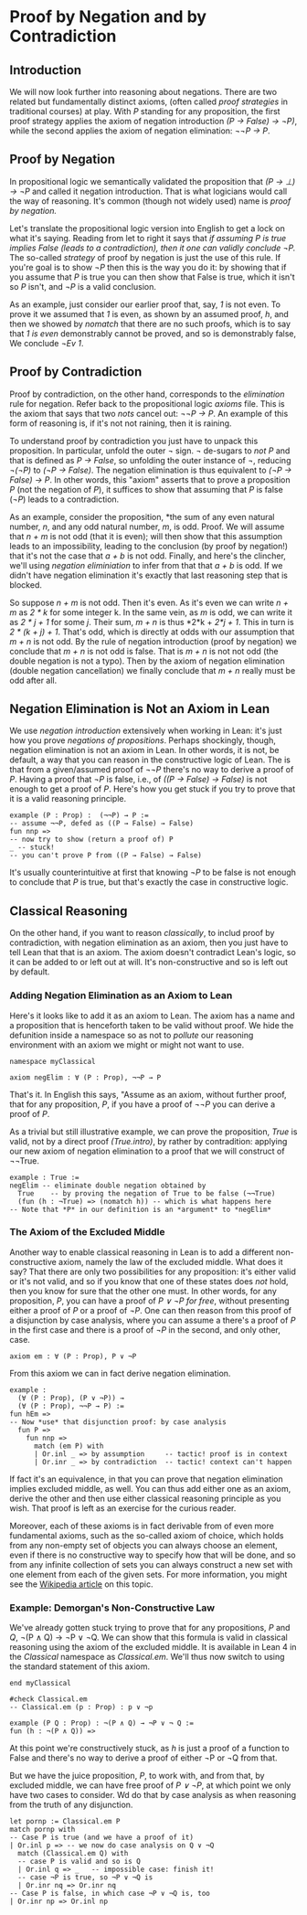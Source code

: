 # Proof by Negation and by Contradiction

<!-- toc -->

## Introduction
We will now look further into reasoning about negations.
There are two related but fundamentally distinct axioms,
(often called *proof strategies* in traditional courses)
at play. With *P* standing for any proposition, the first
proof strategy applies the axiom of negation introduction
*(P → False) → ¬P)*, while the second applies the axiom of
negation elimination: *¬¬P → P*.

## Proof by Negation

In propositional logic we semantically validated the
proposition that *(P → ⊥) → ¬P* and called it negation
introduction. That is what logicians would call the way
of reasoning. It's common (though not widely used) name
is *proof by negation.*

Let's translate the propositional logic version into English
to get a lock on what it's saying. Reading from let to right
it says that *if assuming P is true implies False (leads to
a contradiction), then it one can validly conclude ¬P.* The
so-called *strategy* of proof by negation is just the use
of this rule. If you're goal is to show *¬P* then this is the
way you do it: by showing that if you assume that *P* is true
you can then show that False is true, which it isn't so *P*
isn't, and *¬P* is a valid conclusion.

As an example, just consider our earlier proof that, say,
*1* is not even. To prove it we assumed that *1* is even,
as shown by an assumed proof, *h*, and then we showed by
*nomatch* that there are no such proofs, which is to say
that *1 is even* demonstrably cannot be proved, and so is
demonstrably false, We conclude *¬Ev 1*.

## Proof by Contradiction

Proof by contradiction, on the other hand, corresponds to
the *elimination* rule for negation. Refer back to the
propositional logic *axioms* file. This is the axiom that
says that two *nots* cancel out: *¬¬P → P*. An example of
this form of reasoning is, if it's not not raining, then
it is raining.

To understand proof by contradiction you just have to unpack
this proposition. In particular, unfold the outer *¬* sign.
*¬* de-sugars to *not P* and that is defined as *P → False*,
so unfolding the outer instance of *¬*, reducing *¬(¬P)* to
*(¬P → False)*. The negation elimination is thus equivalent
to *(¬P → False) → P*. In other words, this "axiom" asserts
that to prove a proposition *P* (not the negation of *P*),
it suffices to show that assuming that *P* is false (*¬P*)
leads to a contradiction.

As an example, consider the proposition, *the sum of any
even natural number, *n*, and any odd natural number, *m*,
is odd. Proof. We will assume that *n + m* is not odd (that
it is even); will then show that this assumption leads to
an impossibility, leading to the conclusion (by proof by
negation!) that it's not the case that *a + b* is not odd.
Finally, and here's the clincher, we'll using *negation
eliminiation* to infer from that that *a + b* is odd. If
we didn't have negation elimination it's exactly that last
reasoning step that is blocked.

So suppose *n + m* is not odd. Then it's even. As it's even
we can write *n + m* as *2 \* k* for some integer k. In the
same vein, as *m* is odd, we can write it as *2 * j + 1* for
some *j*. Their sum, *m + n* is thus *2\*k + *2\*j + 1*. This
in turn is *2 * (k + j) + 1*. That's odd, which is directly
at odds with our assumption that *m + n* is not odd. By the
rule of negation introduction (proof by negation) we conclude
that *m + n* is not odd is false. That is *m + n* is not not
odd (the double negation is not a typo). Then by the axiom
of negation elimination (double negation cancellation) we
finally conclude that *m + n* really must be odd after all.

## Negation Elimination is Not an Axiom in Lean

We use *negation introduction* extensively when working in
Lean: it's just how you prove *negations of propositions*.
Perhaps shockingly, though, negation elimination is not an
axiom in Lean. In other words, it is not, be default, a way
that you can reason in the constructive logic of Lean. The
is that from a given/assumed proof of *¬¬P* there's no way
to derive a proof of *P*. Having a proof that *¬P* is false,
i.e., of *((P → False) → False)* is not enough to get a proof
of *P*. Here's how you get stuck if you try to prove that it
is a valid reasoning principle.

```lean
example (P : Prop) :  (¬¬P) → P :=
-- assume ¬¬P, defed as ((P → False) → False)
fun nnp =>
-- now try to show (return a proof of) P
_ -- stuck!
-- you can't prove P from ((P → False) → False)
```

It's usually counterintuitive at first that knowing *¬P*
to be false is not enough to conclude that *P* is true,
but that's exactly the case in constructive logic.

## Classical Reasoning

On the other hand, if you want to reason *classically*, to
includ proof by contradiction, with negation elimination as
an axiom, then you just have to tell Lean that that is an
axiom. The axiom doesn't contradict Lean's logic, so it can
be added to or left out at will. It's non-constructive and
so is left out by default.

### Adding Negation Elimination as an Axiom to Lean

Here's it looks like to add it as an axiom to Lean. The
axiom has a name and a proposition that is henceforth taken
to be valid without proof. We hide the defunition inside a
namespace so as not to *pollute* our reasoning environment
with an axiom we might or might not want to use.

```lean
namespace myClassical

axiom negElim : ∀ (P : Prop), ¬¬P → P
```

That's it. In English this says, "Assume as an axiom,
without further proof, that for any proposition, *P*,
if you have a proof of *¬¬P* you can derive a proof of
*P*.

As a trivial but still illustrative example, we can prove
the proposition, *True* is valid, not by a direct proof
*(True.intro)*, by rather by contradition: applying our
new axiom of negation elimination to a proof that we will
construct of ¬¬True.

```lean
example : True :=
negElim -- eliminate double negation obtained by
  True    -- by proving the negation of True to be false (¬¬True)
  (fun (h : ¬True) => (nomatch h)) -- which is what happens here
-- Note that *P* in our definition is an *argument* to *negElim*
```


### The Axiom of the Excluded Middle

Another way to enable classical reasoning in Lean is to
add a different non-constructive axiom, namely the law of
the excluded middle. What does it say? That there are only
two possibilities for any proposition: it's either valid or
it's not valid, and so if you know that one of these states
does *not* hold, then you know for sure that the other one
must. In other words, for any proposition, *P*, you can have
a proof of *P ∨ ¬P* *for free*, without presenting either a
proof of *P* or a proof of *¬P*. One can then reason from
this proof of a disjunction by case analysis, where you can
assume a there's a proof of *P* in the first case and there
is a proof of *¬P* in the second, and only other, case.

```lean
axiom em : ∀ (P : Prop), P ∨ ¬P
```

From this axiom we can in fact derive negation elimination.

```lean
example :
  (∀ (P : Prop), (P ∨ ¬P)) →
  (∀ (P : Prop), ¬¬P → P) :=
fun hEm =>
-- Now *use* that disjunction proof: by case analysis
  fun P =>
    fun nnp =>
      match (em P) with
      | Or.inl _ => by assumption     -- tactic! proof is in context
      | Or.inr _ => by contradiction  -- tactic! context can't happen
```

If fact it's an equivalence, in that you can prove that
negation elimination implies excluded middle, as well. You
can thus add either one as an axiom, derive the other and
then use either classical reasoning principle as you wish.
That proof is left as an exercise for the curious reader.

Moreover, each of these axioms is in fact derivable from
of even more fundamental axioms, such as the so-called
axiom of choice, which holds from any non-empty set of
objects you can always choose an element, even if there
is no constructive way to specify how that will be done,
and so from any infinite collection of sets you can always
construct a new set with one element from each of the given
sets. For more information, you might see the [Wikipedia
article](https://en.wikipedia.org/wiki/Axiom_of_choice)
on this topic.

### Example: Demorgan's Non-Constructive Law

We've already gotten stuck trying to prove that for
any propositions, *P* and *Q*, ¬(P ∧ Q) → ¬P ∨ ¬Q.
We can show that this formula is valid in classical
reasoning using the axiom of the excluded middle. It
is available in Lean 4 in the *Classical* namespace
as *Classical.em*. We'll thus now switch to using
the standard statement of this axiom.

```lean
end myClassical

#check Classical.em
-- Classical.em (p : Prop) : p ∨ ¬p

example (P Q : Prop) : ¬(P ∧ Q) → ¬P ∨ ¬ Q :=
fun (h : ¬(P ∧ Q)) =>
```
At this point we're constructively stuck, as
*h* is just a proof of a function to False and
there's no way to derive a proof of either ¬P
or ¬Q from that.

But we have the juice proposition, *P*, to
work with, and from that, by excluded middle,
we can have free proof of *P ∨ ¬P*, at which
point we only have two cases to consider. Wd
do that by case analysis as when reasoning
from the truth of any disjunction.
```lean
let pornp := Classical.em P
match pornp with
-- Case P is true (and we have a proof of it)
| Or.inl p => -- we now do case analysis on Q ∨ ¬Q
  match (Classical.em Q) with
  -- case P is valid and so is Q
  | Or.inl q => _   -- impossible case: finish it!
  -- case ¬P is true, so ¬P ∨ ¬Q is
  | Or.inr nq => Or.inr nq
-- Case P is false, in which case ¬P ∨ ¬Q is, too
| Or.inr np => Or.inl np
```
